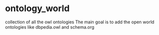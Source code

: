 # ontology_world
collection of all the owl ontologies
The main goal is to add the open world ontologies like dbpedia.owl and schema.org
